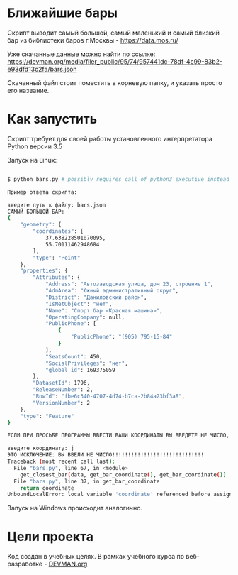 # Ближайшие бары

Скрипт выводит самый большой, самый маленький и самый близкий бар из библиотеки баров г.Москвы - https://data.mos.ru/

Уже скачанные данные можно найти по ссылке: https://devman.org/media/filer_public/95/74/957441dc-78df-4c99-83b2-e93dfd13c2fa/bars.json 

Скачанный файл стоит поместить в корневую папку, и указать просто его название.

# Как запустить

Скрипт требует для своей работы установленного интерпретатора Python версии 3.5

Запуск на Linux:

```bash

$ python bars.py # possibly requires call of python3 executive instead of just python

Пример ответа скрипта: 

введите путь к файлу: bars.json
САМЫЙ БОЛЬШОЙ БАР:
{
    "geometry": {
        "coordinates": [
            37.638228501070095,
            55.70111462948684
        ],
        "type": "Point"
    },
    "properties": {
        "Attributes": {
            "Address": "Автозаводская улица, дом 23, строение 1",
            "AdmArea": "Южный административный округ",
            "District": "Даниловский район",
            "IsNetObject": "нет",
            "Name": "Спорт бар «Красная машина»",
            "OperatingCompany": null,
            "PublicPhone": [
                {
                    "PublicPhone": "(905) 795-15-84"
                }
            ],
            "SeatsCount": 450,
            "SocialPrivileges": "нет",
            "global_id": 169375059
        },
        "DatasetId": 1796,
        "ReleaseNumber": 2,
        "RowId": "fbe6c340-4707-4d74-b7ca-2b84a23bf3a8",
        "VersionNumber": 2
    },
    "type": "Feature"
}

ЕСЛИ ПРИ ПРОСЬБЕ ПРОГРАММЫ ВВЕСТИ ВАШИ КООРДИНАТЫ ВЫ ВВЕДЕТЕ НЕ ЧИСЛО, СРАБОТАЕТ ИСКЛЮЧЕНИЕ:

введите координатy: j
ЭТО ИСКЛЮЧЕНИЕ: ВЫ ВВЕЛИ НЕ ЧИСЛО!!!!!!!!!!!!!!!!!!!!!!!!!!!!!
Traceback (most recent call last):
  File "bars.py", line 67, in <module>
    get_closest_bar(data, get_bar_coordinate(), get_bar_coordinate())
  File "bars.py", line 37, in get_bar_coordinate
    return coordinate
UnboundLocalError: local variable 'coordinate' referenced before assignment

```

Запуск на Windows происходит аналогично.

# Цели проекта

Код создан в учебных целях. В рамках учебного курса по веб-разработке - [DEVMAN.org](https://devman.org)
